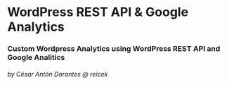 # WordPress REST API & Google Analytics
### Custom Wordpress Analytics using WordPress REST API and Google Analitics
###### by César Antón Dorantes @ reicek
